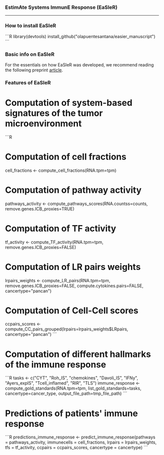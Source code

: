 ### EstimAte Systems ImmunE Response (EaSIeR)

---
 
### How to install EaSIeR

´´´R
library(devtools)
install_github("olapuentesantana/easier_manuscript")
´´´

### Basic info on EaSIeR
For the essentials on how EaSIeR was developed, we recommend reading the following preprint [article](https://www.biorxiv.org/content/10.1101/2021.02.05.429977v1).

### Features of EaSIeR

# Computation of system-based signatures of the tumor microenvironment

´´´R
# Computation of cell fractions
cell_fractions <- compute_cell_fractions(RNA.tpm=tpm)
# Computation of pathway activity
pathways_activity <- compute_pathways_scores(RNA.countss=counts, remove.genes.ICB_proxies=TRUE)
# Computation of TF activity
tf_activity <- compute_TF_activity(RNA.tpm=tpm, remove.genes.ICB_proxies=FALSE)
# Computation of LR pairs weights
lrpairs_weights <- compute_LR_pairs(RNA.tpm=tpm, remove.genes.ICB_proxies=FALSE, compute.cytokines.pairs=FALSE, cancertype="pancan")
# Computation of Cell-Cell scores
ccpairs_scores <- compute_CC_pairs_grouped(lrpairs=lrpairs_weights$LRpairs, cancertype="pancan")
´´´

# Computation of different hallmarks of the immune response

´´´R
tasks <- c("CYT", "Roh_IS", "chemokines", "Davoli_IS", "IFNy", "Ayers_expIS", "Tcell_inflamed", "RIR", "TLS")
immune_response <- compute_gold_standards(RNA.tpm=tpm, list_gold_standards=tasks, cancertype=cancer_type, output_file_path=tmp_file_path)
´´´

# Predictions of patients' immune response
´´´R
predictions_immune_response <- predict_immune_response(pathways = pathways_activity,
                                                       immunecells = cell_fractions,
                                                       lrpairs = lrpairs_weights,
                                                       tfs = tf_activity,
                                                       ccpairs = ccpairs_scores,
                                                       cancertype = cancertype)
´´´